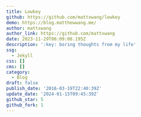```yaml
---
title: Lowkey
github: https://github.com/mattxwang/lowkey
demo: https://blog.matthewwang.me/
author: mattxwang
author_link: https://github.com/mattxwang
date: 2023-11-29T06:09:08.195Z
description: ':key: boring thoughts from my life'
ssg:
  - Jekyll
css: []
cms: []
category:
  - Blog
draft: false
publish_date: '2016-03-19T22:40:39Z'
update_date: '2024-01-15T09:45:39Z'
github_star: 5
github_fork: 1
---
```

